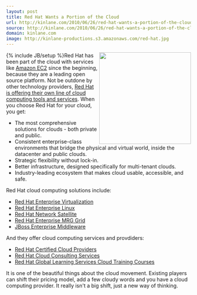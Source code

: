 ```yaml
---
layout: post
title: Red Hat Wants a Portion of the Cloud
url: http://kinlane.com/2010/06/26/red-hat-wants-a-portion-of-the-cloud/
source: http://kinlane.com/2010/06/26/red-hat-wants-a-portion-of-the-cloud/
domain: kinlane.com
image: http://kinlane-productions.s3.amazonaws.com/red-hat.jpg
---
```

{% include JB/setup %}<img class="alignnone c1" title="Red Hat Linux" src="http://kinlane-productions.s3.amazonaws.com/red-hat.jpg" alt="" width="250" align="right" />Red Hat has been part of the cloud with services like <a href="http://www.kinlane.com/category/amazon/amazon-ec2/">Amazon EC2</a> since the beginning, because they are a leading open source platform. Not be outdone by other technology providers, <a href="http://www.redhat.com/solutions/cloud/partners/" target="_blank">Red Hat is offering their own line of cloud computing tools and services</a>. When you choose Red Hat for your cloud, you get:
<ul class="mainlist">
     <li>The most comprehensive solutions for clouds - both private and public.
     </li>
     <li>Consistent enterprise-class environments that bridge the physical and virtual world, inside the datacenter and public clouds.
     </li>
     <li>Strategic flexibility without lock-in.
     </li>
     <li>Better infrastructure, designed specifically for multi-tenant clouds.
     </li>
     <li>Industry-leading ecosystem that makes cloud usable, accessible, and safe.
     </li>
</ul>Red Hat cloud computing solutions include:
<ul class="mainlist">
     <li>
          <a href="http://www.redhat.com/virtualization/rhev/" target="_blank">Red Hat Enterprise Virtualization</a>
     </li>
     <li>
          <a href="http://www.redhat.com/rhel/" target="_blank">Red Hat Enterprise Linux</a>
     </li>
     <li>
          <a href="http://www.redhat.com/red_hat_network/" target="_blank">Red Hat Network Satellite</a>
     </li>
     <li>
          <a href="http://www.redhat.com/mrg/grid/" target="_blank">Red Hat Enterprise MRG Grid</a>
     </li>
     <li>
          <a href="http://www.jboss.com/products/" target="_blank">JBoss Enterprise Middleware</a>
     </li>
</ul>And they offer cloud computing services and provdiders:
<ul class="mainlist">
     <li>
          <a href="http://www.redhat.com/solutions/cloud/partners/" target="_blank">Red Hat Certified Cloud Providers</a>
     </li>
     <li>
          <a href="http://www.redhat.com/consulting/cloud/">Red Hat Cloud Consulting Services</a>
     </li>
     <li>
          <a href="https://inquiries.redhat.com/go/redhat/cloud-training" target="_blank">Red Hat Global Learning Services Cloud Training Courses</a>
     </li>
</ul>It is one of the beautiful things about the cloud movement. Existing players can shift their pricing model, add a few cloudy words and you have a cloud computing provider. It really isn't a big shift, just a new way of thinking.